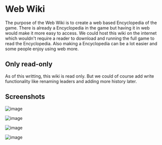 # Web Wiki

The purpose of the Web Wiki is to create a web based Encyclopedia of the game. There is already a Encyclopedia in the game but having it in web would make it more easy to access. We could host this wiki on the internet which wouldn't require a reader to download and running the full game to read the Encyclopedia. Also making a Encyclopedia can be a lot easier and some people enjoy using web more.

## Only read-only

As of this writting, this wiki is read only. But we could of course add write functionality like renaming leaders and adding more history later. 

## Screenshots

![image](https://user-images.githubusercontent.com/124282214/233780005-29965187-6c48-46d3-a17a-e0f5c1271358.png)

![image](https://user-images.githubusercontent.com/124282214/233780071-50c8aee1-109e-4d1a-b4e4-688823ee75f5.png)

![image](https://user-images.githubusercontent.com/124282214/233794571-bb636952-df2d-4b16-8a04-13b13d550642.png)

![image](https://user-images.githubusercontent.com/124282214/233794593-8757e20a-9289-4e30-ac76-0c940095be9d.png)

